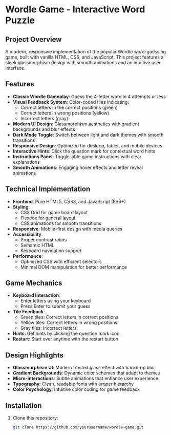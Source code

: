 # Wordle Game - Interactive Word Puzzle

## Project Overview
A modern, responsive implementation of the popular Wordle word-guessing game, built with vanilla HTML, CSS, and JavaScript. This project features a sleek glassmorphism design with smooth animations and an intuitive user interface.

## Features
- **Classic Wordle Gameplay**: Guess the 4-letter word in 4 attempts or less
- **Visual Feedback System**: Color-coded tiles indicating:
  - Correct letters in the correct positions (green)
  - Correct letters in wrong positions (yellow)
  - Incorrect letters (gray)
- **Modern UI Design**: Glassmorphism aesthetics with gradient backgrounds and blur effects
- **Dark Mode Toggle**: Switch between light and dark themes with smooth transitions
- **Responsive Design**: Optimized for desktop, tablet, and mobile devices
- **Interactive Hints**: Click the question mark for contextual word hints
- **Instructions Panel**: Toggle-able game instructions with clear explanations
- **Smooth Animations**: Engaging hover effects and letter reveal animations

## Technical Implementation
- **Frontend**: Pure HTML5, CSS3, and JavaScript (ES6+)
- **Styling**: 
  - CSS Grid for game board layout
  - Flexbox for general layout
  - CSS animations for smooth transitions
- **Responsive**: Mobile-first design with media queries
- **Accessibility**: 
  - Proper contrast ratios
  - Semantic HTML
  - Keyboard navigation support
- **Performance**: 
  - Optimized CSS with efficient selectors
  - Minimal DOM manipulation for better performance

## Game Mechanics
- **Keyboard Interaction**: 
  - Enter letters using your keyboard
  - Press Enter to submit your guess
- **Tile Feedback**: 
  - Green tiles: Correct letters in correct positions
  - Yellow tiles: Correct letters in wrong positions
  - Gray tiles: Incorrect letters
- **Hints**: Get hints by clicking the question mark icon
- **Restart**: Start over anytime with the restart button

## Design Highlights
- **Glassmorphism UI**: Modern frosted glass effect with backdrop blur
- **Gradient Backgrounds**: Dynamic color schemes that adapt to themes
- **Micro-interactions**: Subtle animations that enhance user experience
- **Typography**: Clean, readable fonts with proper hierarchy
- **Color Psychology**: Intuitive color coding for game feedback

## Installation

1. Clone this repository:
   ```bash
   git clone https://github.com/yourusername/wordle-game.git
